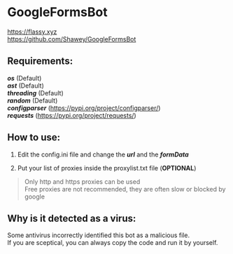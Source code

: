 # GoogleFormsBot
https://flassy.xyz  
https://github.com/Shawey/GoogleFormsBot

## Requirements: ##
***os*** (Default)  
***ast*** (Default)  
***threading*** (Default)  
***random*** (Default)  
***configparser*** (https://pypi.org/project/configparser/)  
***requests*** (https://pypi.org/project/requests/)

## How to use: ##

1. Edit the config.ini file and change the ***url*** and the ***formData***

3. Put your list of proxies inside the proxylist.txt file (**OPTIONAL**)
>Only http and https proxies can be used  
>Free proxies are not recommended, they are often slow or blocked by google

## Why is it detected as a virus: ##
Some antivirus incorrectly identified this bot as a malicious file.  
If you are sceptical, you can always copy the code and run it by yourself.
